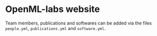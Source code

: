 # OpenML-labs website

Team members, publications and softwares can be added via the files `people.yml`, `publications.yml` and `software.yml`.
